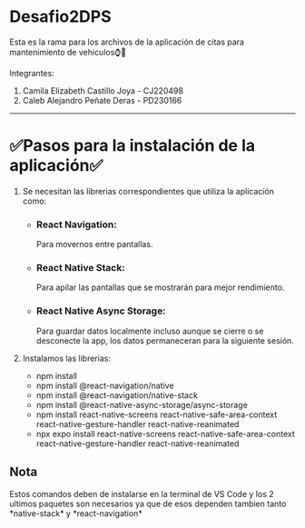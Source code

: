 # Desafio2DPS
Esta es la rama para los archivos de la aplicación de citas para mantenimiento de vehiculos⌚🚗

Integrantes:

1. Camila Elizabeth Castillo Joya - CJ220498
2. Caleb Alejandro Peñate Deras - PD230166


*****************************************************************************************************
<h1>✅Pasos para la instalación de la aplicación✅</h1>

1. Se necesitan las librerias correspondientes que utiliza la aplicación como:
   - <h3>React Navigation:</h3>Para movernos entre pantallas.
   - <h3>React Native Stack:</h3>Para apilar las pantallas que se mostrarán para mejor rendimiento.
   - <h3>React Native Async Storage:</h3>Para guardar datos localmente incluso aunque se cierre o se desconecte la app, los datos permaneceran para la siguiente sesión.

2. Instalamos las librerias:
   - npm install
   - npm install @react-navigation/native
   - npm install @react-navigation/native-stack
   - npm install @react-native-async-storage/async-storage
   - npm install react-native-screens react-native-safe-area-context react-native-gesture-handler react-native-reanimated
   - npx expo install react-native-screens react-native-safe-area-context react-native-gesture-handler react-native-reanimated
<h2>Nota</h2>
Estos comandos deben de instalarse en la terminal de VS Code y los 2 ultimos paquetes son necesarios ya que de esos dependen tambien tanto *native-stack* y *react-navigation*
